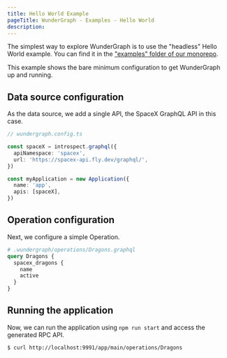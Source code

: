 ```yaml
---
title: Hello World Example
pageTitle: WunderGraph - Examples - Hello World
description:
---
```


The simplest way to explore WunderGraph is to use the "headless" Hello World example.
You can find it in the ["examples" folder of our monorepo](https://github.com/wundergraph/wundergraph/tree/main/examples/simple).

This example shows the bare minimum configuration to get WunderGraph up and running.

## Data source configuration

As the data source, we add a single API, the SpaceX GraphQL API in this case.

```typescript
// wundergraph.config.ts

const spaceX = introspect.graphql({
  apiNamespace: 'spacex',
  url: 'https://spacex-api.fly.dev/graphql/',
})

const myApplication = new Application({
  name: 'app',
  apis: [spaceX],
})
```

## Operation configuration

Next, we configure a simple Operation.

```graphql
# .wundergraph/operations/Dragons.graphql
query Dragons {
  spacex_dragons {
    name
    active
  }
}
```

## Running the application

Now, we can run the application using `npm run start` and access the generated RPC API.

```bash
$ curl http://localhost:9991/app/main/operations/Dragons
```
